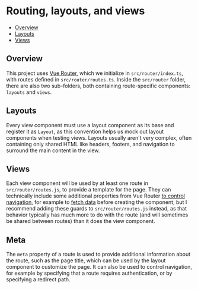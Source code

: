 # Routing, layouts, and views

- [Overview](#overview)
- [Layouts](#layouts)
- [Views](#views)

## Overview

This project uses [Vue Router](dependencies.md#vue-router), which we initialize in `src/router/index.ts`, with routes defined in `src/router/routes.ts`. Inside the `src/router` folder, there are also two sub-folders, both containing route-specific components: `layouts` and `views`.

## Layouts

Every view component must use a layout component as its base and register it as `Layout`, as this convention helps us mock out layout components when testing views. Layouts usually aren't very complex, often containing only shared HTML like headers, footers, and navigation to surround the main content in the view.

## Views

Each view component will be used by at least one route in `src/router/routes.js`, to provide a template for the page. They can technically include some additional properties from Vue Router [to control navigation](https://router.vuejs.org/guide/advanced/navigation-guards.html), for example to [fetch data](https://router.vuejs.org/guide/advanced/data-fetching.html#fetching-before-navigation) before creating the component, but I recommend adding these guards to `src/router/routes.js` instead, as that behavior typically has much more to do with the route (and will sometimes be shared between routes) than it does the view component.

## Meta

The `meta` property of a route is used to provide additional information about the route, such as the page title, which can be used by the layout component to customize the page. It can also be used to control navigation, for example by specifying that a route requires authentication, or by specifying a redirect path.
